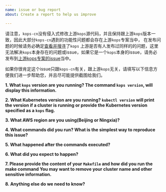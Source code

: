 ```yaml
---
name: issue or bug report
about: Create a report to help us improve

---
```


请注意，`kops-cn`没有侵入式修改上游`kops`源代码，并且保持跟上游`kops`版本一致，因此大部分`kops-cn`遇到的功能性问题都会存在上游`kops`专案当中，
在发布问题的时候请务必确定[查看并搜寻](https://github.com/kubernetes/kops/issues?utf8=%E2%9C%93&q=is%3Aissue+)了`kops`
上游是否有人发布过同样的的问题，这里无法解决`kops`本身存在的问题或issue，如果它是一个`kops`本身的issue，请务必发布到[上游kops专案的issue](https://github.com/kubernetes/kops/issues)当中。

如果你很肯定这个issue只跟`kops-cn`有关，跟上游`kops`无关，请填写以下信息方便我们进一步帮助您，并且尽可能提供截图给我们。

**1. What `kops` version are you running? The command `kops version`, will display
 this information.**

**2. What Kubernetes version are you running? `kubectl version` will print the
 version if a cluster is running or provide the Kubernetes version specified as
 a `kops` flag.**

**3. What AWS region are you using(Beijing or Ningxia)?**

**4. What commands did you run?  What is the simplest way to reproduce this issue?**

**5. What happened after the commands executed?**

**6. What did you expect to happen?**

**7. Please provide the content of your `Makefile` and how did you run the make command
  You may want to remove your cluster name and other sensitive information.**

**8. Anything else do we need to know?**
